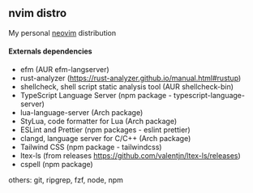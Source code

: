 ## nvim distro

My personal [neovim](https://neovim.io/) distribution

#### Externals dependencies

- efm (AUR efm-langserver)
- rust-analyzer (https://rust-analyzer.github.io/manual.html#rustup)
- shellcheck, shell script static analysis tool (AUR shellcheck-bin)
- TypeScript Language Server (npm package - typescript-language-server)
- lua-language-server (Arch package)
- StyLua, code formatter for Lua (Arch package)
- ESLint and Prettier (npm packages - eslint prettier)
- clangd, language server for C/C++ (Arch package)
- Tailwind CSS (npm package - tailwindcss)
- ltex-ls (from releases https://github.com/valentjn/ltex-ls/releases)
- cspell (npm package)

others: git, ripgrep, fzf, node, npm
